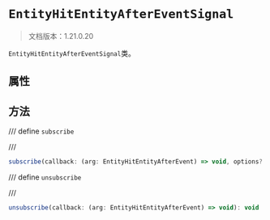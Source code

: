 # `EntityHitEntityAfterEventSignal`

> 文档版本：1.21.0.20

`EntityHitEntityAfterEventSignal`类。

## 属性

## 方法

/// define
`subscribe`


///

```js
subscribe(callback: (arg: EntityHitEntityAfterEvent) => void, options?: EntityEventOptions): (arg: EntityHitEntityAfterEvent) => void
```


/// define
`unsubscribe`


///

```js
unsubscribe(callback: (arg: EntityHitEntityAfterEvent) => void): void
```

